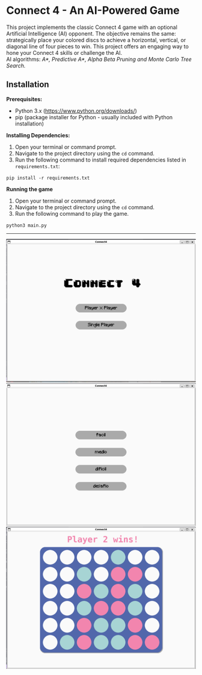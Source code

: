 # Connect 4 - An AI-Powered Game

This project implements the classic Connect 4 game with an optional Artificial Intelligence (AI) opponent. The objective remains the same: strategically place your colored discs to achieve a horizontal, vertical, or diagonal line of four pieces to win. This project offers an engaging way to hone your Connect 4 skills or challenge the AI.  
AI algorithms: *A\*, Predictive A\*, Alpha Beta Pruning and Monte Carlo Tree Search.*

## Installation

**Prerequisites:**

- Python 3.x (https://www.python.org/downloads/)
- pip (package installer for Python - usually included with Python installation)

**Installing Dependencies:**

1. Open your terminal or command prompt.
2. Navigate to the project directory using the `cd` command.
3. Run the following command to install required dependencies listed in `requirements.txt`:

```
pip install -r requirements.txt
```

**Running the game**
1. Open your terminal or command prompt.
2. Navigate to the project directory using the `cd` command.
3. Run the following command to play the game.

```
python3 main.py
```
<hr>

<img src="./assets/inicio.png">
<img src="./assets/modos.png">
<img src="./assets/final.png">

